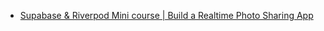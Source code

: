 - [Supabase & Riverpod Mini course | Build a Realtime Photo Sharing App](https://youtu.be/510QYduXBXc)
